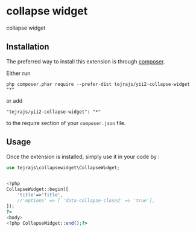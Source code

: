 collapse widget
===============
collapse widget

Installation
------------

The preferred way to install this extension is through [composer](http://getcomposer.org/download/).

Either run

```
php composer.phar require --prefer-dist tejrajs/yii2-collapse-widget "*"
```

or add

```
"tejrajs/yii2-collapse-widget": "*"
```

to the require section of your `composer.json` file.


Usage
-----

Once the extension is installed, simply use it in your code by  :

```php
use tejrajs\collapsewidget\CollapseWidget;


<?php 
CollapseWidget::begin([
	'title'=>'Title',
	//'options' => [ 'data-collapse-closed' => 'true'],
]);
?>
<body>
<?php CollapseWidget::end();?>
```